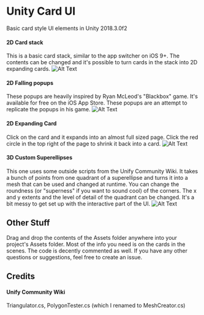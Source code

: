 # Unity Card UI
Basic card style UI elements in Unity 2018.3.0f2

#### 2D Card stack
This is a basic card stack, similar to the app switcher on iOS 9+.  The contents can be changed and it's possible to turn cards in the stack into 2D expanding cards.
![Alt Text](https://github.com/ryanslikesocool/Unity-Card-UI/blob/master/Card%20Stack.gif)

#### 2D Falling popups
These popups are heavily inspired by Ryan McLeod's "Blackbox" game.  It's available for free on the iOS App Store.  These popups are an attempt to replicate the popups in his game.
![Alt Text](https://github.com/ryanslikesocool/Unity-Card-UI/blob/master/Falling%20Popups.gif)

#### 2D Expanding Card
Click on the card and it expands into an almost full sized page.  Click the red circle in the top right of the page to shrink it back into a card.
![Alt Text](https://github.com/ryanslikesocool/Unity-Card-UI/blob/master/Expanding%20Card.gif)

#### 3D Custom Superellipses
This one uses some outside scripts from the Unify Community Wiki.  It takes a bunch of points from one quadrant of a superellipse and turns it into a mesh that can be used and changed at runtime.  You can change the roundness (or "superness" if you want to sound cool) of the corners.  The x and y extents and the level of detail of the quadrant can be changed.  It's a bit messy to get set up with the interactive part of the UI.
![Alt Text](https://github.com/ryanslikesocool/Unity-Card-UI/blob/master/Custom%20Superellipses.gif)

## Other Stuff
Drag and drop the contents of the Assets folder anywhere into your project's Assets folder.  Most of the info you need is on the cards in the scenes.  The code is decently commented as well.  If you have any other questions or suggestions, feel free to create an issue.

## Credits
#### Unify Community Wiki
Triangulator.cs, PolygonTester.cs (which I renamed to MeshCreator.cs)